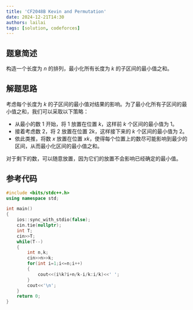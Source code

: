 ```yaml
---
title: 'CF2048B Kevin and Permutation'
date: 2024-12-21T14:30
authors: lailai
tags: [solution, codeforces]
---
```


<Solution pid="CF2048B" aid="0ey3bb5p" />

<!-- truncate -->

## 题意简述

构造一个长度为 $n$ 的排列，最小化所有长度为 $k$ 的子区间的最小值之和。

## 解题思路

考虑每个长度为 $k$ 的子区间的最小值对结果的影响。为了最小化所有子区间的最小值之和，我们可以采取以下策略：

- 从最小的数 $1$ 开始，将 $1$ 放置在位置 $k$，这样前 $k$ 个区间的最小值为 $1$。
- 接着考虑数 $2$，将 $2$ 放置在位置 $2k$，这样接下来的 $k$ 个区间的最小值为 $2$。
- 依此类推，将数 $x$ 放置在位置 $xk$，使得每个位置上的数尽可能影响到最少的区间，从而最小化区间的最小值之和。

对于剩下的数，可以随意放置，因为它们的放置不会影响已经确定的最小值。

## 参考代码

```cpp
#include <bits/stdc++.h>
using namespace std;

int main()
{
	ios::sync_with_stdio(false);
	cin.tie(nullptr);
	int T;
	cin>>T;
	while(T--)
	{
		int n,k;
		cin>>n>>k;
		for(int i=1;i<=n;i++)
		{
			cout<<(i%k?i+n/k-i/k:i/k)<<' ';
		}
		cout<<'\n';
	}
	return 0;
}
```
